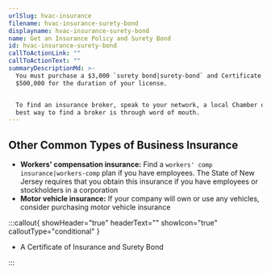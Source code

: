 ```yaml
---
urlSlug: hvac-insurance
filename: hvac-insurance-surety-bond
displayname: hvac-insurance-surety-bond
name: Get an Insurance Policy and Surety Bond
id: hvac-insurance-surety-bond
callToActionLink: ""
callToActionText: ""
summaryDescriptionMd: >-
  You must purchase a $3,000 `surety bond|surety-bond` and Certificate of Liability Insurance in the sum of
  $500,000 for the duration of your license.


  To find an insurance broker, speak to your network, a local Chamber of Commerce, or supplier. Often, the
  best way to find a broker is through word of mouth.
---
```


## Other Common Types of Business Insurance

- **Workers' compensation insurance:** Find a `workers' comp insurance|workers-comp` plan if you have employees. The State of New Jersey requires that you obtain this insurance if you have employees or stockholders in a corporation
- **Motor vehicle insurance:** If your company will own or use any vehicles, consider purchasing motor vehicle insurance

:::callout{ showHeader="true" headerText="" showIcon="true" calloutType="conditional" }

- A Certificate of Insurance and Surety Bond

:::
